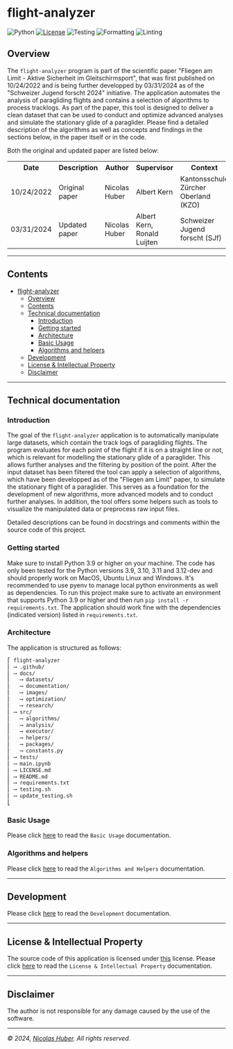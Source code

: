 # flight-analyzer
 
![Python](https://img.shields.io/badge/Python-3.9,3.10,3.11,3.12-blue)
[![License](https://img.shields.io/badge/License-INDIVIDUAL-blue)](#license--intellectual-property)
![Testing](https://github.com/nicolashuberIT/flight-analyzer/actions/workflows/testing.yaml/badge.svg)
![Formatting](https://img.shields.io/badge/formatting-Black-black)
![Linting](https://img.shields.io/badge/linting-Pylint-yellow)

## Overview

The `flight-analyzer` program is part of the scientific paper "Fliegen am Limit - Aktive Sicherheit im Gleitschirmsport", that was first published on 10/24/2022 and is being further developped by 03/31/2024 as of the "Schweizer Jugend forscht 2024" initiative. The application automates the analysis of paragliding flights and contains a selection of algorithms to process tracklogs. As part of the paper, this tool is designed to deliver a clean dataset that can be used to conduct and optimize advanced analyses and simulate the stationary glide of a paraglider. Please find a detailed description of the algorithms as well as concepts and findings in the sections below, in the paper itself or in the code.

Both the original and updated paper are listed below: 

<table style="width:100%">
  <tr>
    <th>Date</th>
    <th>Description</th>
    <th>Author</th>
    <th>Supervisor</th>
    <th>Context</th>
    <th>Link</th>
  </tr>
  <tr>
    <td>10/24/2022</td>
    <td>Original paper</td>
    <td>Nicolas Huber</td>
    <td>Albert Kern</td>
    <td>Kantonsschule Zürcher Oberland (KZO)</td>
    <td><a href="https://nicolas-huber.ch/docs/20221220_maturitaetsarbeit_fliegen-am-limit_public-version_nicolas-huber.pdf" target="_blank">nicolas-huber.ch</a></td>
  </tr>
  <tr>
    <td>03/31/2024</td>
    <td>Updated paper</td>
    <td>Nicolas Huber</td>
    <td>Albert Kern, Ronald Luijten</td>
    <td>Schweizer Jugend forscht (SJf)</td>
    <td>coming soon</td>
  </tr>
</table>

---

## Contents

- [flight-analyzer](#flight-analyzer)
  - [Overview](#overview)
  - [Contents](#contents)
  - [Technical documentation](#technical-documentation)
    - [Introduction](#introduction)
    - [Getting started](#getting-started)
    - [Architecture](#architecture)
    - [Basic Usage](#basic-usage)
    - [Algorithms and helpers](#algorithms-and-helpers)
  - [Development](#development)
  - [License \& Intellectual Property](#license--intellectual-property)
  - [Disclaimer](#disclaimer)

---

## Technical documentation

### Introduction

The goal of the `flight-analyzer` application is to automatically manipulate large datasets, which contain the track logs of paragliding flights. The program evaluates for each point of the flight if it is on a straight line or not, which is relevant for modelling the stationary glide of a paraglider. This allows further analyses and the filtering by position of the point. After the input dataset has been filtered the tool can apply a selection of algorithms, which have been developped as of the "Fliegen am Limit" paper, to simulate the stationary flight of a paraglider. This serves as a foundation for the development of new algorithms, more advanced models and to conduct further analyses. In addition, the tool offers some helpers such as tools to visualize the manipulated data or preprocess raw input files. 

Detailed descriptions can be found in docstrings and comments within the source code of this project. 

### Getting started

Make sure to install Python 3.9 or higher on your machine. The code has only been tested for the Python versions 3.9, 3.10, 3.11 and 3.12-dev and should properly work on MacOS, Ubuntu Linux and Windows. It's recommended to use pyenv to manage local python environments as well as dependencies. To run this project make sure to activate an environment that supports Python 3.9 or higher and then run `pip install -r requirements.txt`. The application should work fine with the dependencies (indicated version) listed in `requirements.txt`.

### Architecture

The application is structured as follows:

```txt
⎡ flight-analyzer
⎢ ⟶ .github/
⎢ ⟶ docs/
⎢   ⟶ datasets/
⎢   ⟶ documentation/
⎢   ⟶ images/
⎢   ⟶ optimization/
⎢   ⟶ research/
⎢ ⟶ src/
⎢   ⟶ algorithms/
⎢   ⟶ analysis/
⎢   ⟶ executor/
⎢   ⟶ helpers/
⎢   ⟶ packages/
⎢   ⟶ constants.py
⎢ ⟶ tests/
⎢ ⟶ main.ipynb
⎢ ⟶ LICENSE.md
⎢ ⟶ README.md
⎢ ⟶ requirements.txt
⎢ ⟶ testing.sh
⎢ ⟶ update_testing.sh
⎣
```

### Basic Usage

Please click [here](/docs/documentation/basic-usage.md) to read the `Basic Usage` documentation.

### Algorithms and helpers

Please click [here](/docs/documentation/algorithms-and-helpers.md) to read the `Algorithms and Helpers` documentation.

--- 

## Development

Please click [here](/docs/documentation/development.md) to read the `Development` documentation.

---

## License & Intellectual Property

The source code of this application is licensed under [this](LICENSE.md) license. Please click [here](/docs/documentation/license-and-intellectual-property.md) to read the `License & Intellectual Property` documentation.

---

## Disclaimer

The author is not responsible for any damage caused by the use of the software.

---

_© 2024, [Nicolas Huber](https://nicolas-huber.ch). All rights reserved._